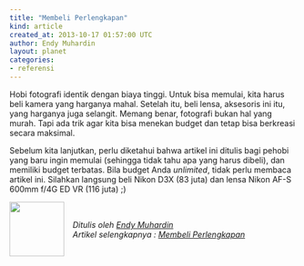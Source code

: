 ```yaml
---
title: "Membeli Perlengkapan"
kind: article
created_at: 2013-10-17 01:57:00 UTC
author: Endy Muhardin
layout: planet
categories:
- referensi
---
```

<p>Hobi fotografi identik dengan biaya tinggi.
Untuk bisa memulai, kita harus beli kamera yang harganya mahal.
Setelah itu, beli lensa, aksesoris ini itu, yang harganya juga selangit.
Memang benar, fotografi bukan hal yang murah.
Tapi ada trik agar kita bisa menekan budget dan tetap bisa berkreasi secara maksimal.</p>

<p>Sebelum kita lanjutkan, perlu diketahui bahwa artikel ini ditulis bagi pehobi yang baru ingin memulai (sehingga tidak tahu apa yang harus dibeli), dan memiliki budget terbatas.
Bila budget Anda <em>unlimited</em>, tidak perlu membaca artikel ini. Silahkan langsung beli Nikon D3X (83 juta) dan lensa Nikon AF-S 600mm f/4G ED VR (116 juta) ;)</p>


<div class="author">
  <img src="http://www.gravatar.com/avatar/33bea1d5cc52ee2a2b9ddadafb08f332.png" style="width: 96px; height: 96;">
  <span style="position: absolute; padding: 32px 15px;">
    <i>Ditulis oleh <a href="http://twitter.com/">Endy Muhardin</a> <br> 
    Artikel selengkapnya : <a href="http://rana.endy.muhardin.com/gears/membeli-perlengkapan/">Membeli Perlengkapan</a></i>
  </span>
</div>
